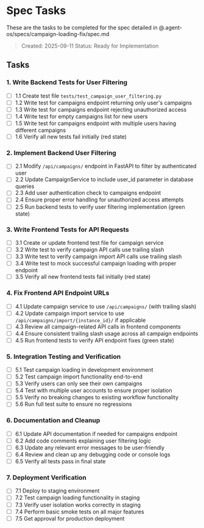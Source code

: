 # Spec Tasks

These are the tasks to be completed for the spec detailed in @.agent-os/specs/campaign-loading-fix/spec.md

> Created: 2025-09-11
> Status: Ready for Implementation

## Tasks

### 1. Write Backend Tests for User Filtering
- [ ] 1.1 Create test file `tests/test_campaign_user_filtering.py`
- [ ] 1.2 Write test for campaigns endpoint returning only user's campaigns
- [ ] 1.3 Write test for campaigns endpoint rejecting unauthorized access
- [ ] 1.4 Write test for empty campaigns list for new users
- [ ] 1.5 Write test for campaigns endpoint with multiple users having different campaigns
- [ ] 1.6 Verify all new tests fail initially (red state)

### 2. Implement Backend User Filtering
- [ ] 2.1 Modify `/api/campaigns/` endpoint in FastAPI to filter by authenticated user
- [ ] 2.2 Update CampaignService to include user_id parameter in database queries
- [ ] 2.3 Add user authentication check to campaigns endpoint
- [ ] 2.4 Ensure proper error handling for unauthorized access attempts
- [ ] 2.5 Run backend tests to verify user filtering implementation (green state)

### 3. Write Frontend Tests for API Requests
- [ ] 3.1 Create or update frontend test file for campaign service
- [ ] 3.2 Write test to verify campaign API calls use trailing slash
- [ ] 3.3 Write test to verify campaign import API calls use trailing slash
- [ ] 3.4 Write test to mock successful campaign loading with proper endpoint
- [ ] 3.5 Verify all new frontend tests fail initially (red state)

### 4. Fix Frontend API Endpoint URLs
- [ ] 4.1 Update campaign service to use `/api/campaigns/` (with trailing slash)
- [ ] 4.2 Update campaign import service to use `/api/campaigns/import/{instance_id}/` if applicable
- [ ] 4.3 Review all campaign-related API calls in frontend components
- [ ] 4.4 Ensure consistent trailing slash usage across all campaign endpoints
- [ ] 4.5 Run frontend tests to verify API endpoint fixes (green state)

### 5. Integration Testing and Verification
- [ ] 5.1 Test campaign loading in development environment
- [ ] 5.2 Test campaign import functionality end-to-end
- [ ] 5.3 Verify users can only see their own campaigns
- [ ] 5.4 Test with multiple user accounts to ensure proper isolation
- [ ] 5.5 Verify no breaking changes to existing workflow functionality
- [ ] 5.6 Run full test suite to ensure no regressions

### 6. Documentation and Cleanup
- [ ] 6.1 Update API documentation if needed for campaigns endpoint
- [ ] 6.2 Add code comments explaining user filtering logic
- [ ] 6.3 Update any relevant error messages to be user-friendly
- [ ] 6.4 Review and clean up any debugging code or console logs
- [ ] 6.5 Verify all tests pass in final state

### 7. Deployment Verification
- [ ] 7.1 Deploy to staging environment
- [ ] 7.2 Test campaign loading functionality in staging
- [ ] 7.3 Verify user isolation works correctly in staging
- [ ] 7.4 Perform basic smoke tests on all major features
- [ ] 7.5 Get approval for production deployment
